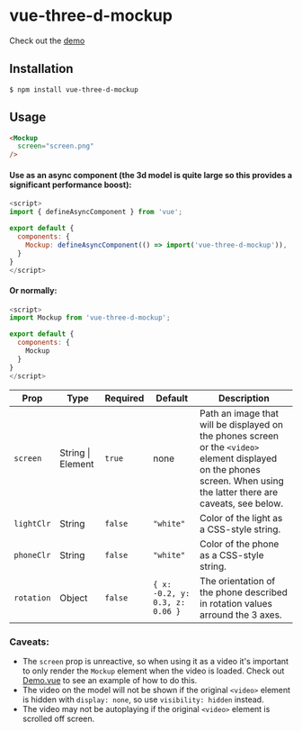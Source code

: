 # vue-three-d-mockup

Check out the [demo](https://anatolykopyl.github.io/vue-three-d-mockup/)

## Installation

```
$ npm install vue-three-d-mockup
```

## Usage

```html
<Mockup 
  screen="screen.png"
/>
```

#### Use as an async component (the 3d model is quite large so this provides a significant performance boost):
```js
<script>
import { defineAsyncComponent } from 'vue';

export default {
  components: {
    Mockup: defineAsyncComponent(() => import('vue-three-d-mockup')),
  }
}
</script>
```

#### Or normally:
```js
<script>
import Mockup from 'vue-three-d-mockup';

export default {
  components: {
    Mockup
  }
}
</script>
```

| Prop       | Type               | Required | Default                        | Description                                                                                                                                                              |
|------------|--------------------|----------|--------------------------------|--------------------------------------------------------------------------------------------------------------------------------------------------------------------------|
| `screen`   | String  \| Element | `true`   | none                           | Path an image that will be displayed on the phones screen or the  `<video>`  element displayed on the phones screen. When using the latter there are caveats, see below. |
| `lightClr` | String             | `false`  | `"white"`                      | Color of the light as a CSS-style string.                                                                                                                                |
| `phoneClr` | String             | `false`  | `"white"`                      | Color of the phone as a CSS-style string.                                                                                                                                |
| `rotation` | Object             | `false`  | `{ x: -0.2, y: 0.3, z: 0.06 }` | The orientation of the phone described in rotation values arround the 3 axes.                                                                                            |

### Caveats:

- The `screen` prop is unreactive, so when using it as a video 
it's important to only render the `Mockup` element when the video 
is loaded. Check out [Demo.vue](src/Demo.vue) to see an example of how 
to do this.
- The video on the model will not be shown if the original `<video>` 
element is hidden with `display: none`, so use `visibility: hidden` 
instead. 
- The video may not be autoplaying if the original `<video>` element
is scrolled off screen. 
